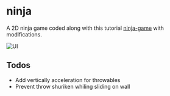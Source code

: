 # ninja

A 2D ninja game coded along with this tutorial [ninja-game](https://www.youtube.com/watch?v=2gABYM5M0ww&t=15005s) with modifications.

![UI](assets/demo.gif)

## Todos

- Add vertically acceleration for throwables
- Prevent throw shuriken whiling sliding on wall
